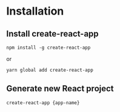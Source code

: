 # Installation
## Install create-react-app
```
npm install -g create-react-app
```
or
```
yarn global add create-react-app
```
## Generate new React project
```
create-react-app {app-name}
```